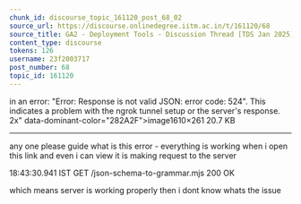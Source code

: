 ```yaml
---
chunk_id: discourse_topic_161120_post_68_02
source_url: https://discourse.onlinedegree.iitm.ac.in/t/161120/68
source_title: GA2 - Deployment Tools - Discussion Thread [TDS Jan 2025]
content_type: discourse
tokens: 126
username: 23f2003717
post_number: 68
topic_id: 161120
---
```


 in an error: "Error: Response is not valid JSON: error code: 524". This indicates a problem with the ngrok tunnel setup or the server's response. 2x" data-dominant-color="282A2F">image1610×261 20.7 KB

---

any one please guide what is this error - everything is working when i open this link and even i can view it is making request to the server

18:43:30.941 IST GET /json-schema-to-grammar.mjs 200 OK

which means server is working properly then i dont know whats the issue
